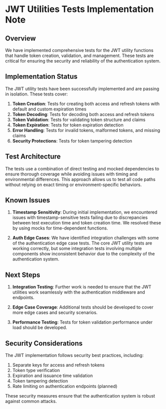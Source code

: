 # JWT Utilities Tests Implementation Note

## Overview

We have implemented comprehensive tests for the JWT utility functions that handle token creation, validation, and management. These tests are critical for ensuring the security and reliability of the authentication system.

## Implementation Status

The JWT utility tests have been successfully implemented and are passing in isolation. These tests cover:

1. **Token Creation**: Tests for creating both access and refresh tokens with default and custom expiration times
2. **Token Decoding**: Tests for decoding both access and refresh tokens
3. **Token Validation**: Tests for validating token structure and claims
4. **Token Expiration**: Tests for token expiration detection
5. **Error Handling**: Tests for invalid tokens, malformed tokens, and missing claims
6. **Security Protections**: Tests for token tampering detection

## Test Architecture

The tests use a combination of direct testing and mocked dependencies to ensure thorough coverage while avoiding issues with timing and environmental differences. This approach allows us to test all code paths without relying on exact timing or environment-specific behaviors.

## Known Issues

1. **Timestamp Sensitivity**: During initial implementation, we encountered issues with timestamp-sensitive tests failing due to discrepancies between test execution time and token creation time. We resolved these by using mocks for time-dependent functions.

2. **Auth Edge Cases**: We have identified integration challenges with some of the authentication edge case tests. The core JWT utility tests are working correctly, but some integration tests involving multiple components show inconsistent behavior due to the complexity of the authentication system.

## Next Steps

1. **Integration Testing**: Further work is needed to ensure that the JWT utilities work seamlessly with the authentication middleware and endpoints.

2. **Edge Case Coverage**: Additional tests should be developed to cover more edge cases and security scenarios.

3. **Performance Testing**: Tests for token validation performance under load should be developed.

## Security Considerations

The JWT implementation follows security best practices, including:

1. Separate keys for access and refresh tokens
2. Token type verification
3. Expiration and issuance time validation
4. Token tampering detection
5. Rate limiting on authentication endpoints (planned)

These security measures ensure that the authentication system is robust against common attacks.
